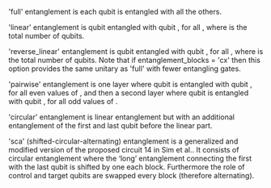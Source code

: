 'full' entanglement is each qubit is entangled with all the others. <br>

'linear' entanglement is qubit  entangled with qubit , for all , where  is the total number of qubits. <br>

'reverse_linear' entanglement is qubit  entangled with qubit , for all , where  is the total number of qubits. Note that if entanglement_blocks = 'cx' then this option provides the same unitary as 'full' with fewer entangling gates. <br>

'pairwise' entanglement is one layer where qubit  is entangled with qubit , for all even values of , and then a second layer where qubit  is entangled with qubit , for all odd values of . <br>

'circular' entanglement is linear entanglement but with an additional entanglement of the first and last qubit before the linear part. <br>

'sca' (shifted-circular-alternating) entanglement is a generalized and modified version of the proposed circuit 14 in Sim et al.. It consists of circular entanglement where the ‘long’ entanglement connecting the first with the last qubit is shifted by one each block. Furthermore the role of control and target qubits are swapped every block (therefore alternating).